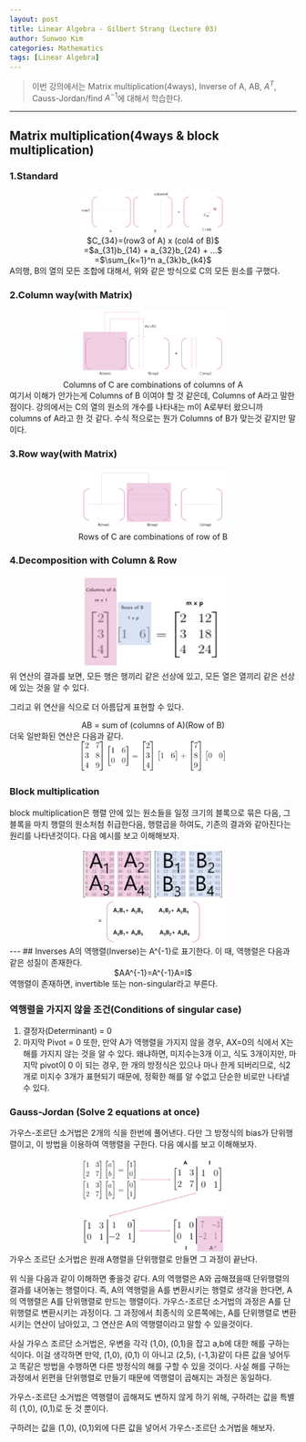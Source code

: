 ```yaml
---
layout: post
title: Linear Algebra - Gilbert Strang (Lecture 03)
author: Sunwoo Kim
categories: Mathematics
tags: [Linear Algebra]
---
```

>이번 강의에서는 Matrix multiplication(4ways),
Inverse of A, AB, $A^T$,
Causs-Jordan/find $A^{-1}$에 대해서 학습한다.

---

## Matrix multiplication(4ways & block multiplication)
### 1.Standard
<center><img src="/public/img/2019-07-02-linear algebra-lecture03/img1.png" width="50%"></center>
<center>$C_{34}=(row3 of A) x (col4 of B)$</center>
<center>=$a_{31}b_{14} + a_{32}b_{24} + ...$</center>
<center>=$\sum_{k=1}^n a_{3k}b_{k4}$</center>
A의행, B의 열의 모든 조합에 대해서, 위와 같은 방식으로 C의 모든 원소를 구했다.

### 2.Column way(with Matrix)
<center><img src="/public/img/2019-07-02-linear algebra-lecture03/img2.png" width="50%"></center>

<center>Columns of C are combinations of columns of A</center>
여기서 이해가 안가는게 Columns of B 이여야 할 것 같은데, Columns of A라고 말한 점이다.
강의에서는 C의 열의 원소의 개수를 나타내는 m이 A로부터 왔으니까 columns of A라고 한 것 같다.
수식 적으로는 뭔가 Columns of B가 맞는것 같지만 말이다.

### 3.Row way(with Matrix)
<center><img src="/public/img/2019-07-02-linear algebra-lecture03/img3.png" width="50%"></center>
<center>Rows of C are combinations of row of B</center>


### 4.Decomposition with Column & Row
<center><img src="/public/img/2019-07-02-linear algebra-lecture03/img4.png" width="50%"></center>
위 연산의 결과를 보면, 모든 행은 행끼리 같은 선상에 있고, 모든 열은 열끼리 같은 선상에 있는 것을 알 수 있다.

그리고 위 연산을 식으로 더 아름답게 표현할 수 있다.
<center>AB = sum of (columns of A)(Row of B)</center>
더욱 일반화된 연산은 다음과 같다.
<center><img src="/public/img/2019-07-02-linear algebra-lecture03/img5.gif" width="50%"></center>


### Block multiplication
block multiplication은 행렬 안에 있는 원소들을 일정 크기의 블록으로 묶은 다음, 그 블록을
마치 행렬의 원소처첨 취급한다음, 행렬곱을 하여도, 기존의 결과와 같아진다는 원리를 나타낸것이다.
다음 예시를 보고 이해해보자.
<center><img src="/public/img/2019-07-02-linear algebra-lecture03/img6.png" width="50%"></center>
---
## Inverses
A의 역행렬(Inverse)는 A^{-1}로 표기한다.
이 때, 역행렬은 다음과 같은 성질이 존재한다.
<center>$AA^{-1}=A^{-1}A=I$</center>
역행렬이 존재하면, invertible 또는 non-singular라고 부른다.

### 역행렬을 가지지 않을 조건(Conditions of singular case)
1. 결정자(Determinant) =  0
2. 마지막 Pivot = 0
또한, 만약 A가 역행렬을 가지지 않을 경우, AX=0의 식에서 X는 해를 가지지 않는 것을 알 수 있다.
왜냐하면, 미지수는3개 이고, 식도 3개이지만, 마지막 pivot이 0 이 되는 경우, 한 개의 방정식은
있으나 마나 한게 되버리므로, 식2개로 미지수 3개가 표현되기 때문에, 정확한 해를 알 수없고 단순한 비로만 나타낼 수 있다.

### Gauss-Jordan (Solve 2 equations at once)
가우스-조르단 소거법은 2개의 식을 한번에 풀어낸다.
다만 그 방정식의 bias가 단위행렬이고, 이 방법을 이용하여 역행렬을 구한다.
다음 예시를 보고 이해해보자.
<center><img src="/public/img/2019-07-02-linear algebra-lecture03/img7.png" width="50%"></center>
가우스 조르단 소거법은 원래 A행렬을 단위행렬로 만들면 그 과정이 끝난다.

위 식을 다음과 같이 이해하면 좋을것 같다.
A의 역행렬은 A와 곱해졌을때 단위행렬의 결과를 내어놓는 행렬이다.
즉, A의 역행렬을 A를 변환시키는 행렬로 생각을 한다면, A의 역행렬은 A를 단위행렬로 만드는 행렬이다.
가우스-조르단 소거법의 과정은 A를 단위행렬로 변환시키는 과정이다. 그 과정에서 최종식의 오른쪽에는,
A를 단위행렬로 변환시키는 연산이 남아있고, 그 연산은 A의 역행렬이라고 말할 수 있을것이다.

사실 가우스 조르단 소거법은, 우변을 각각 (1,0), (0,1)을 잡고 a,b에 대한 해를 구하는 식이다.
이걸 생각하면 만약, (1,0), (0,1) 이 아니고 (2,5), (-1,3)같이 다른 값을 넣어두고 똑같은 방법을 수행하면
다른 방정식의 해를 구할 수 있을 것이다.
사실 해를 구하는 과정에서 왼편을 단위행렬로 만들기 때문에 역행렬이 곱해지는 과정은 동일하다.

가우스-조르단 소거법은  역행렬이 곱해져도 변하지 않게 하기 위해,
구하려는 값을 특별히 (1,0), (0,1)로 둔 것 뿐이다.

구하려는 값을 (1,0), (0,1)외에 다른 값을 넣어서 가우스-조르단 소거법을 해보자.





